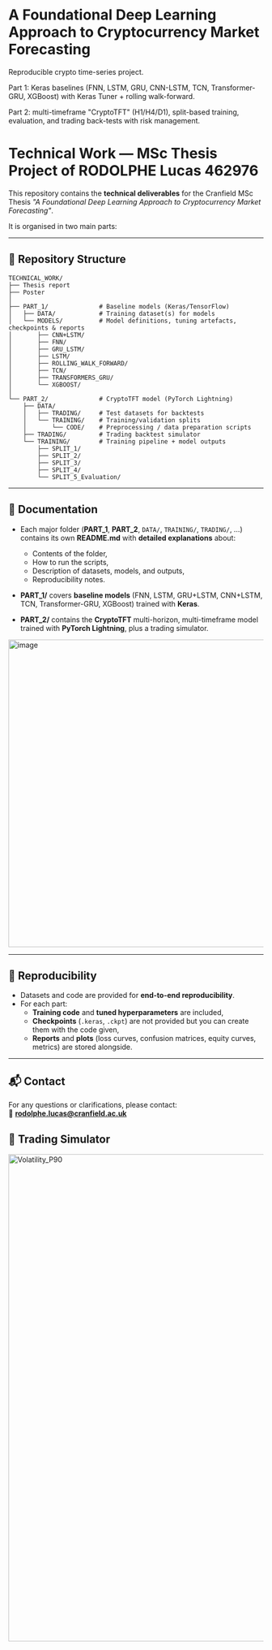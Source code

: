 # A Foundational Deep Learning Approach to Cryptocurrency Market Forecasting

Reproducible crypto time-series project. 

Part 1: Keras baselines (FNN, LSTM, GRU, CNN-LSTM, TCN, Transformer-GRU, XGBoost) with Keras Tuner + rolling walk-forward. 

Part 2: multi-timeframe "CryptoTFT" (H1/H4/D1), split-based training, evaluation, and trading back-tests with risk management.

# Technical Work — MSc Thesis Project of RODOLPHE Lucas 462976

This repository contains the **technical deliverables** for the Cranfield MSc Thesis *"A Foundational Deep Learning Approach to Cryptocurrency Market Forecasting"*.


It is organised in two main parts:

---

## 📂 Repository Structure

```
TECHNICAL_WORK/
├── Thesis report
├── Poster             
│
├── PART_1/              # Baseline models (Keras/TensorFlow)
│   ├── DATA/            # Training dataset(s) for models
│   └── MODELS/          # Model definitions, tuning artefacts, checkpoints & reports
│       ├── CNN+LSTM/
│       ├── FNN/
│       ├── GRU_LSTM/
│       ├── LSTM/
│       ├── ROLLING_WALK_FORWARD/
│       ├── TCN/
│       ├── TRANSFORMERS_GRU/
│       └── XGBOOST/
│
└── PART_2/              # CryptoTFT model (PyTorch Lightning)
    ├── DATA/
    │   ├── TRADING/     # Test datasets for backtests
    │   └── TRAINING/    # Training/validation splits
    │       └── CODE/    # Preprocessing / data preparation scripts
    ├── TRADING/         # Trading backtest simulator
    └── TRAINING/        # Training pipeline + model outputs
        ├── SPLIT_1/
        ├── SPLIT_2/
        ├── SPLIT_3/
        ├── SPLIT_4/
        └── SPLIT_5_Evaluation/
```

---

## 📝 Documentation

- Each major folder (**PART_1**, **PART_2**, `DATA/`, `TRAINING/`, `TRADING/`, …) contains its own **README.md** with **detailed explanations** about:
  - Contents of the folder,
  - How to run the scripts,
  - Description of datasets, models, and outputs,
  - Reproducibility notes.

- **PART_1/** covers **baseline models** (FNN, LSTM, GRU+LSTM, CNN+LSTM, TCN, Transformer-GRU, XGBoost) trained with **Keras**.  
- **PART_2/** contains the **CryptoTFT** multi-horizon, multi-timeframe model trained with **PyTorch Lightning**, plus a trading simulator.

  
<img width="598" height="606" alt="image" src="https://github.com/user-attachments/assets/e2f01101-a0c0-4ec5-9fbb-58c142214d6d" />

---

## 📌 Reproducibility

- Datasets and code are provided for **end-to-end reproducibility**.  
- For each part:
  - **Training code** and **tuned hyperparameters** are included,
  - **Checkpoints** (`.keras`, `.ckpt`) are not provided but you can create them with the code given,
  - **Reports** and **plots** (loss curves, confusion matrices, equity curves, metrics) are stored alongside.  

---


## 📬 Contact

For any questions or clarifications, please contact:  
📧 **rodolphe.lucas@cranfield.ac.uk**

## 📌 Trading Simulator
<img width="2240" height="960" alt="Volatility_P90" src="https://github.com/user-attachments/assets/51b40709-30be-436f-ac73-951f98860c8b" />
